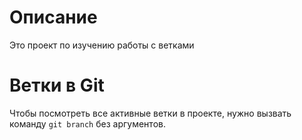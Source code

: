 # Описание

Это проект по изучению работы с ветками 

# Ветки в Git  

Чтобы посмотреть все активные ветки в проекте, нужно вызвать команду `git branch` без аргументов.